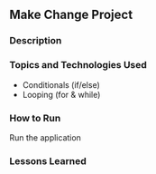 ## Make Change Project

### Description

### Topics and Technologies Used
* Conditionals (if/else)
* Looping (for & while)

### How to Run
Run the application

### Lessons Learned